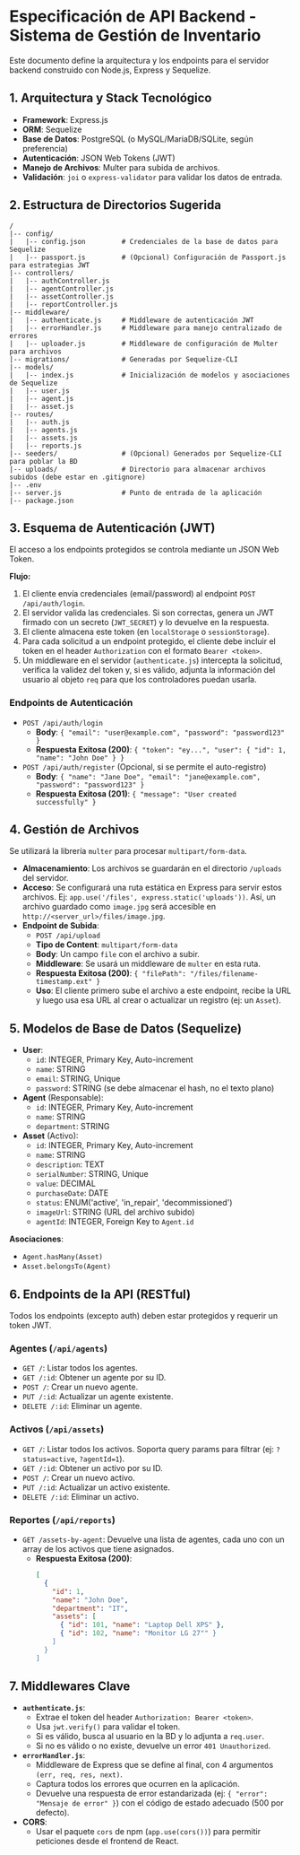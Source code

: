 # Especificación de API Backend - Sistema de Gestión de Inventario

Este documento define la arquitectura y los endpoints para el servidor backend construido con Node.js, Express y Sequelize.

## 1. Arquitectura y Stack Tecnológico

- **Framework**: Express.js
- **ORM**: Sequelize
- **Base de Datos**: PostgreSQL (o MySQL/MariaDB/SQLite, según preferencia)
- **Autenticación**: JSON Web Tokens (JWT)
- **Manejo de Archivos**: Multer para subida de archivos.
- **Validación**: `joi` o `express-validator` para validar los datos de entrada.

## 2. Estructura de Directorios Sugerida

```
/
|-- config/
|   |-- config.json         # Credenciales de la base de datos para Sequelize
|   |-- passport.js         # (Opcional) Configuración de Passport.js para estrategias JWT
|-- controllers/
|   |-- authController.js
|   |-- agentController.js
|   |-- assetController.js
|   |-- reportController.js
|-- middleware/
|   |-- authenticate.js     # Middleware de autenticación JWT
|   |-- errorHandler.js     # Middleware para manejo centralizado de errores
|   |-- uploader.js         # Middleware de configuración de Multer para archivos
|-- migrations/             # Generadas por Sequelize-CLI
|-- models/
|   |-- index.js            # Inicialización de modelos y asociaciones de Sequelize
|   |-- user.js
|   |-- agent.js
|   |-- asset.js
|-- routes/
|   |-- auth.js
|   |-- agents.js
|   |-- assets.js
|   |-- reports.js
|-- seeders/                # (Opcional) Generados por Sequelize-CLI para poblar la BD
|-- uploads/                # Directorio para almacenar archivos subidos (debe estar en .gitignore)
|-- .env
|-- server.js               # Punto de entrada de la aplicación
|-- package.json
```

## 3. Esquema de Autenticación (JWT)

El acceso a los endpoints protegidos se controla mediante un JSON Web Token.

**Flujo:**
1.  El cliente envía credenciales (email/password) al endpoint `POST /api/auth/login`.
2.  El servidor valida las credenciales. Si son correctas, genera un JWT firmado con un secreto (`JWT_SECRET`) y lo devuelve en la respuesta.
3.  El cliente almacena este token (en `localStorage` o `sessionStorage`).
4.  Para cada solicitud a un endpoint protegido, el cliente debe incluir el token en el header `Authorization` con el formato `Bearer <token>`.
5.  Un middleware en el servidor (`authenticate.js`) intercepta la solicitud, verifica la validez del token y, si es válido, adjunta la información del usuario al objeto `req` para que los controladores puedan usarla.

### Endpoints de Autenticación

-   `POST /api/auth/login`
    -   **Body**: `{ "email": "user@example.com", "password": "password123" }`
    -   **Respuesta Exitosa (200)**: `{ "token": "ey...", "user": { "id": 1, "name": "John Doe" } }`
-   `POST /api/auth/register` (Opcional, si se permite el auto-registro)
    -   **Body**: `{ "name": "Jane Doe", "email": "jane@example.com", "password": "password123" }`
    -   **Respuesta Exitosa (201)**: `{ "message": "User created successfully" }`

## 4. Gestión de Archivos

Se utilizará la librería `multer` para procesar `multipart/form-data`.

-   **Almacenamiento**: Los archivos se guardarán en el directorio `/uploads` del servidor.
-   **Acceso**: Se configurará una ruta estática en Express para servir estos archivos. Ej: `app.use('/files', express.static('uploads'))`. Así, un archivo guardado como `image.jpg` será accesible en `http://<server_url>/files/image.jpg`.
-   **Endpoint de Subida**:
    -   `POST /api/upload`
    -   **Tipo de Content**: `multipart/form-data`
    -   **Body**: Un campo `file` con el archivo a subir.
    -   **Middleware**: Se usará un middleware de `multer` en esta ruta.
    -   **Respuesta Exitosa (200)**: `{ "filePath": "/files/filename-timestamp.ext" }`
    -   **Uso**: El cliente primero sube el archivo a este endpoint, recibe la URL y luego usa esa URL al crear o actualizar un registro (ej: un `Asset`).

## 5. Modelos de Base de Datos (Sequelize)

-   **User**:
    -   `id`: INTEGER, Primary Key, Auto-increment
    -   `name`: STRING
    -   `email`: STRING, Unique
    -   `password`: STRING (se debe almacenar el hash, no el texto plano)
-   **Agent** (Responsable):
    -   `id`: INTEGER, Primary Key, Auto-increment
    -   `name`: STRING
    -   `department`: STRING
-   **Asset** (Activo):
    -   `id`: INTEGER, Primary Key, Auto-increment
    -   `name`: STRING
    -   `description`: TEXT
    -   `serialNumber`: STRING, Unique
    -   `value`: DECIMAL
    -   `purchaseDate`: DATE
    -   `status`: ENUM('active', 'in_repair', 'decommissioned')
    -   `imageUrl`: STRING (URL del archivo subido)
    -   `agentId`: INTEGER, Foreign Key to `Agent.id`

**Asociaciones**:
-   `Agent.hasMany(Asset)`
-   `Asset.belongsTo(Agent)`

## 6. Endpoints de la API (RESTful)

Todos los endpoints (excepto auth) deben estar protegidos y requerir un token JWT.

### Agentes (`/api/agents`)

-   `GET /`: Listar todos los agentes.
-   `GET /:id`: Obtener un agente por su ID.
-   `POST /`: Crear un nuevo agente.
-   `PUT /:id`: Actualizar un agente existente.
-   `DELETE /:id`: Eliminar un agente.

### Activos (`/api/assets`)

-   `GET /`: Listar todos los activos. Soporta query params para filtrar (ej: `?status=active`, `?agentId=1`).
-   `GET /:id`: Obtener un activo por su ID.
-   `POST /`: Crear un nuevo activo.
-   `PUT /:id`: Actualizar un activo existente.
-   `DELETE /:id`: Eliminar un activo.

### Reportes (`/api/reports`)

-   `GET /assets-by-agent`: Devuelve una lista de agentes, cada uno con un array de los activos que tiene asignados.
    -   **Respuesta Exitosa (200)**:
        ```json
        [
          {
            "id": 1,
            "name": "John Doe",
            "department": "IT",
            "assets": [
              { "id": 101, "name": "Laptop Dell XPS" },
              { "id": 102, "name": "Monitor LG 27"" }
            ]
          }
        ]
        ```

## 7. Middlewares Clave

-   **`authenticate.js`**:
    -   Extrae el token del header `Authorization: Bearer <token>`.
    -   Usa `jwt.verify()` para validar el token.
    -   Si es válido, busca al usuario en la BD y lo adjunta a `req.user`.
    -   Si no es válido o no existe, devuelve un error `401 Unauthorized`.
-   **`errorHandler.js`**:
    -   Middleware de Express que se define al final, con 4 argumentos `(err, req, res, next)`.
    -   Captura todos los errores que ocurren en la aplicación.
    -   Devuelve una respuesta de error estandarizada (ej: `{ "error": "Mensaje de error" }`) con el código de estado adecuado (500 por defecto).
-   **CORS**:
    -   Usar el paquete `cors` de npm (`app.use(cors())`) para permitir peticiones desde el frontend de React.
